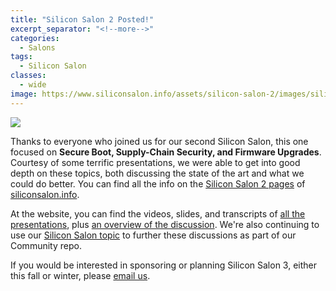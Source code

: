 ```yaml
---
title: "Silicon Salon 2 Posted!"
excerpt_separator: "<!--more-->"
categories:
  - Salons
tags:
  - Silicon Salon
classes:
  - wide  
image: https://www.siliconsalon.info/assets/silicon-salon-2/images/silicon-salon2.jpg
---
```


[![](https://www.siliconsalon.info/assets/silicon-salon-2/images/silicon-salon2.jpg)](https://www.siliconsalon.info/salon2/)

Thanks to everyone who joined us for our second Silicon Salon, this one focused on **Secure Boot, Supply-Chain Security, and Firmware Upgrades**. Courtesy of some terrific presentations, we were able to get into good depth on these topics, both discussing the state of the art and what we could do better. You can find all the info on the [Silicon Salon 2 pages](https://www.siliconsalon.info/salon2/) of [siliconsalon.info](https://siliconsalon.info).

At the website, you can find the videos, slides, and transcripts of [all the presentations](https://www.siliconsalon.info/salon2/presentations/), plus [an overview of the discussion](https://www.siliconsalon.info/salon2/#discussions). We're also continuing to use our [Silicon Salon topic](https://github.com/BlockchainCommons/Airgapped-Wallet-Community/discussions/categories/silicon-salon) to further these discussions as part of our Community repo.

If you would be interested in sponsoring or planning Silicon Salon 3, either this fall or winter, please [email us](mailto:team@blockchaincommons.com).
